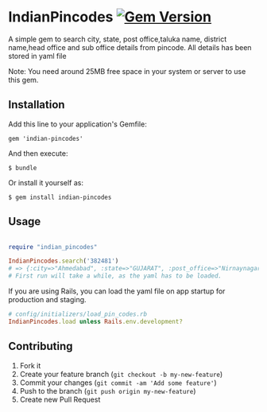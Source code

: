 # IndianPincodes [![Gem Version](https://badge.fury.io/rb/indian-pincodes.png)](https://badge.fury.io/rb/indian-pincodes.svg)

A simple gem to search city, state, post office,taluka name, district name,head office and sub office details from pincode. All details has been stored in yaml file

Note: You need around 25MB free space in your system or server to use this gem.

## Installation

Add this line to your application's Gemfile:

    gem 'indian-pincodes'

And then execute:

    $ bundle

Or install it yourself as:

    $ gem install indian-pincodes

## Usage

```ruby

require "indian_pincodes"

IndianPincodes.search('382481')
# => {:city=>"Ahmedabad", :state=>"GUJARAT", :post_office=>"Nirnaynagar", :taluka_name=>"Ahmadabad, :district_name=>"Ahmedabad", :head_office=>"Gandhinagar (Gujarat)", :sub_office=>"NA", :country=>"India"}
# First run will take a while, as the yaml has to be loaded.
```

If you are using Rails, you can load the yaml file on app startup for production and staging.
```ruby
# config/initializers/load_pin_codes.rb
IndianPincodes.load unless Rails.env.development?
```

## Contributing

1. Fork it
2. Create your feature branch (`git checkout -b my-new-feature`)
3. Commit your changes (`git commit -am 'Add some feature'`)
4. Push to the branch (`git push origin my-new-feature`)
5. Create new Pull Request
